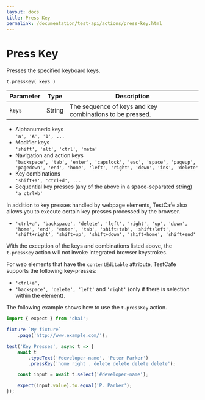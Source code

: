 ```yaml
---
layout: docs
title: Press Key
permalink: /documentation/test-api/actions/press-key.html
---
```

# Press Key

Presses the specified keyboard keys.

```text
t.pressKey( keys )
```

Parameter | Type   | Description
--------- | ------ | --------------------------------------------------------
`keys`    | String | The sequence of keys and key combinations to be pressed.

* Alphanumeric keys  
  `'a', 'A', '1', ...`
* Modifier keys  
  `'shift', 'alt', 'ctrl', 'meta'`
* Navigation and action keys  
  `'backspace', 'tab', 'enter', 'capslock', 'esc', 'space', 'pageup', 'pagedown', 'end', 'home', 'left', 'right', 'down', 'ins', 'delete'`
* Key combinations  
  `'shift+a', 'ctrl+d', ...`
* Sequential key presses (any of the above in a space-separated string)  
  `'a ctrl+b'`

In addition to key presses handled by webpage elements, TestCafe also allows you to execute certain key presses processed by the browser.

* `'ctrl+a', 'backspace', 'delete', 'left', 'right', 'up', 'down', 'home', 'end', 'enter', 'tab', 'shift+tab', 'shift+left', 'shift+right', 'shift+up', 'shift+down', 'shift+home', 'shift+end'`

With the exception of the keys and combinations listed above, the `t.pressKey` action will not invoke integrated browser keystrokes.

For web elements that have the `contentEditable` attribute, TestCafe supports the following key-presses:

* `'ctrl+a',`
* `'backspace', 'delete', 'left'` and `'right'` (only if there is selection within the element).

The following example shows how to use the `t.pressKey` action.

```js
import { expect } from 'chai';

fixture `My fixture`
    .page('http://www.example.com/');

test('Key Presses', async t => {
    await t
        .typeText('#developer-name', 'Peter Parker')
        .pressKey('home right . delete delete delete delete');

    const input = await t.select('#developer-name');

    expect(input.value).to.equal('P. Parker');
});
```